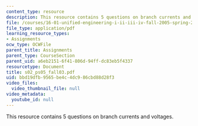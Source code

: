 ```yaml
---
content_type: resource
description: This resource contains 5 questions on branch currents and voltages.
file: /courses/16-01-unified-engineering-i-ii-iii-iv-fall-2005-spring-2006/bbd19dfb9565be4c4dc986cbd88d28f3_s02_ps05_fall03.pdf
file_type: application/pdf
learning_resource_types:
- Assignments
ocw_type: OCWFile
parent_title: Assignments
parent_type: CourseSection
parent_uid: a6eb2151-6f41-806d-94ff-dc83eb5f4337
resourcetype: Document
title: s02_ps05_fall03.pdf
uid: bbd19dfb-9565-be4c-4dc9-86cbd88d28f3
video_files:
  video_thumbnail_file: null
video_metadata:
  youtube_id: null
---
```

This resource contains 5 questions on branch currents and voltages.